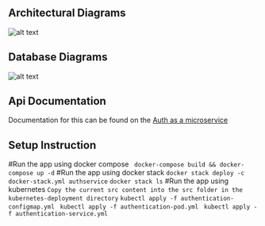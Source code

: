 
## Architectural Diagrams

![alt text](https://github.com/nanakwafo/authmicroservice/blob/master/images/icon1.png "Logo Title Text 1")

## Database Diagrams

![alt text](https://github.com/nanakwafo/authmicroservice/blob/master/images/icon3.png "Logo Title Text 1")

## Api Documentation
Documentation for this can be found on the [Auth as a microservice](https://documenter.getpostman.com/view/1213803/SzKPWhH9?version=latest)

## Setup Instruction

#Run the app using docker compose
` docker-compose build && docker-compose up -d`
#Run the app using docker stack
`docker stack deploy -c docker-stack.yml authservice`
`docker stack ls`
#Run the app using kubernetes
`Copy the current src content into the src folder in the kubernetes-deployment directory`
`kubectl apply -f authentication-configmap.yml `
`kubectl apply -f authentication-pod.yml `
`kubectl apply -f authentication-service.yml `
